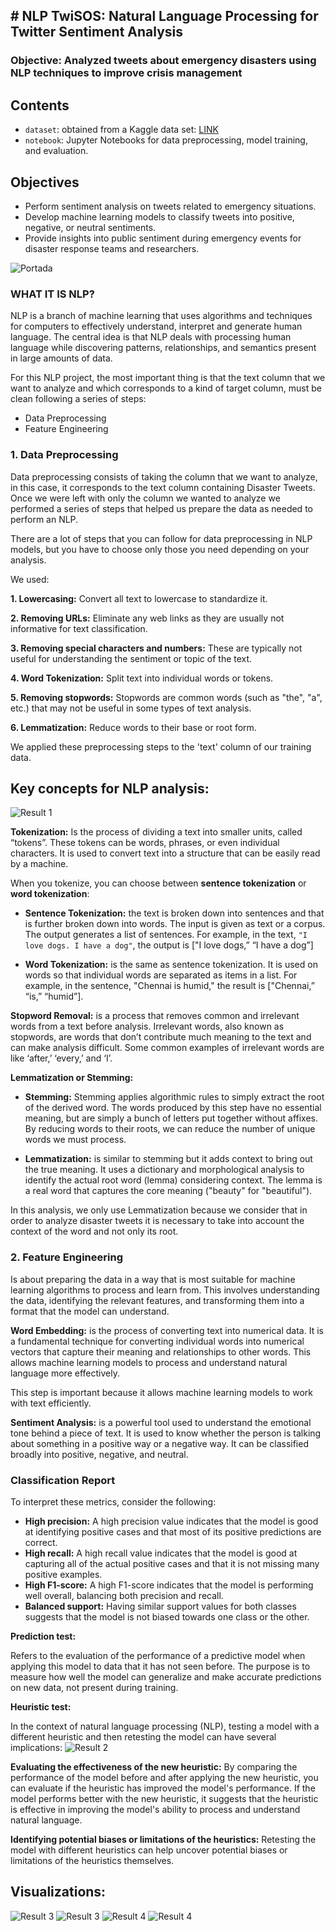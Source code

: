 ## # NLP TwiSOS: Natural Language Processing for Twitter Sentiment Analysis

### Objective: Analyzed tweets about emergency disasters using NLP techniques to improve crisis management

## Contents
- `dataset`: obtained from a Kaggle data set: [LINK](https://www.kaggle.com/competitions/nlp-getting-started)
- `notebook`: Jupyter Notebooks for data preprocessing, model training, and evaluation.

## Objectives
- Perform sentiment analysis on tweets related to emergency situations.
- Develop machine learning models to classify tweets into positive, negative, or neutral sentiments.
- Provide insights into public sentiment during emergency events for disaster response teams and researchers.

![Portada](img/7.png)

### WHAT IT IS NLP?

NLP is a branch of machine learning that uses algorithms and techniques for computers to effectively understand, interpret and generate human language. 
The central idea is that NLP deals with processing human language while discovering patterns, relationships, and semantics present in large amounts of data.

For this NLP project, the most important thing is that the text column that we want to analyze and which corresponds to a kind of target column, must be clean following a series of steps:
- Data Preprocessing
- Feature Engineering

### 1. Data Preprocessing

Data preprocessing consists of taking the column that we want to analyze, in this case, it corresponds to the text column containing Disaster Tweets. 
Once we were left with only the column we wanted to analyze we performed a series of steps that helped us prepare the data as needed to perform an NLP.

There are a lot of steps that you can follow for data preprocessing in NLP models, but you have to choose only those you need depending on your analysis.

We used:

**1. Lowercasing:** Convert all text to lowercase to standardize it.

**2. Removing URLs:** Eliminate any web links as they are usually not informative for text classification.

**3. Removing special characters and numbers:** These are typically not useful for understanding the sentiment or topic of the text.

**4. Word Tokenization:** Split text into individual words or tokens.

**5. Removing stopwords:** Stopwords are common words (such as "the", "a", etc.) that may not be useful in some types of text analysis.

**6. Lemmatization:** Reduce words to their base or root form.

We applied these preprocessing steps to the 'text' column of our training data.

## Key concepts for NLP analysis: 

![Result 1](img/1.png)

**Tokenization:** 
Is the process of dividing a text into smaller units, called “tokens”. These tokens can be words, phrases, or even individual characters. It is used to convert text into a structure that can be easily read by a machine.

When you tokenize, you can choose between **sentence tokenization** or **word tokenization**: 

 - **Sentence Tokenization:** the text is broken down into sentences and that is further broken down into words. The input is given as text or a corpus. The output generates a list of sentences. For example, in the text, `"I love dogs. I have a dog"`, the output is ["I love dogs,” “I have a dog”]

 - **Word Tokenization:** is the same as sentence tokenization. It is used on words so that individual words are separated as items in a list. For example, in the sentence, "Chennai is humid," the result is ["Chennai,” “is,” “humid”].

**Stopword Removal:** is a process that removes common and irrelevant words from a text before analysis. Irrelevant words, also known as stopwords, are words that don’t contribute much meaning to the text and can make analysis difficult. Some common examples of irrelevant words are like ‘after,’ ‘every,’ and ‘I’.

**Lemmatization or Stemming:**

 - **Stemming:** Stemming applies algorithmic rules to simply extract the root of the derived word. The words produced by this step have no essential meaning, but are simply a bunch of letters put together without affixes. By reducing words to their roots, we can reduce the number of unique words we must process.

 - **Lemmatization:** is similar to stemming but it adds context to bring out the true meaning. It uses a dictionary and morphological analysis to identify the actual root word (lemma) considering context. The lemma is a real word that captures the core meaning ("beauty" for "beautiful").

In this analysis, we only use Lemmatization because we consider that in order to analyze disaster tweets it is necessary to take into account the context of the word and not only its root.

### 2. Feature Engineering

Is about preparing the data in a way that is most suitable for machine learning algorithms to process and learn from. This involves understanding the data, identifying the relevant features, and transforming them into a format that the model can understand.

**Word Embedding:** is the process of converting text into numerical data. It is a fundamental technique for converting individual words into numerical vectors that capture their meaning and relationships to other words. This allows machine learning models to process and understand natural language more effectively.

This step is important because it allows machine learning models to work with text efficiently.

**Sentiment Analysis:** is a powerful tool used to understand the emotional tone behind a piece of text. It is used to know whether the person is talking about something in a positive way or a negative way. It can be classified broadly into positive, negative, and neutral.

### Classification Report

To interpret these metrics, consider the following:

- **High precision:** A high precision value indicates that the model is good at identifying positive cases and that most of its positive predictions are correct.
- **High recall:** A high recall value indicates that the model is good at capturing all of the actual positive cases and that it is not missing many positive examples.
- **High F1-score:** A high F1-score indicates that the model is performing well overall, balancing both precision and recall.
- **Balanced support:** Having similar support values for both classes suggests that the model is not biased towards one class or the other.

**Prediction test:** 

Refers to the evaluation of the performance of a predictive model when applying this model to data that it has not seen before. The purpose is to measure how well the model can generalize and make accurate predictions on new data, not present during training.

**Heuristic test:** 

In the context of natural language processing (NLP), testing a model with a different heuristic and then retesting the model can have several implications:
![Result 2](img/2.png)

**Evaluating the effectiveness of the new heuristic:** By comparing the performance of the model before and after applying the new heuristic, you can evaluate if the heuristic has improved the model's performance. If the model performs better with the new heuristic, it suggests that the heuristic is effective in improving the model's ability to process and understand natural language.

**Identifying potential biases or limitations of the heuristics:** Retesting the model with different heuristics can help uncover potential biases or limitations of the heuristics themselves.

## **Visualizations:**

![Result 3](img/3.png)
![Result 3](img/4.png)
![Result 4](img/5.png)
![Result 4](img/6.png)

